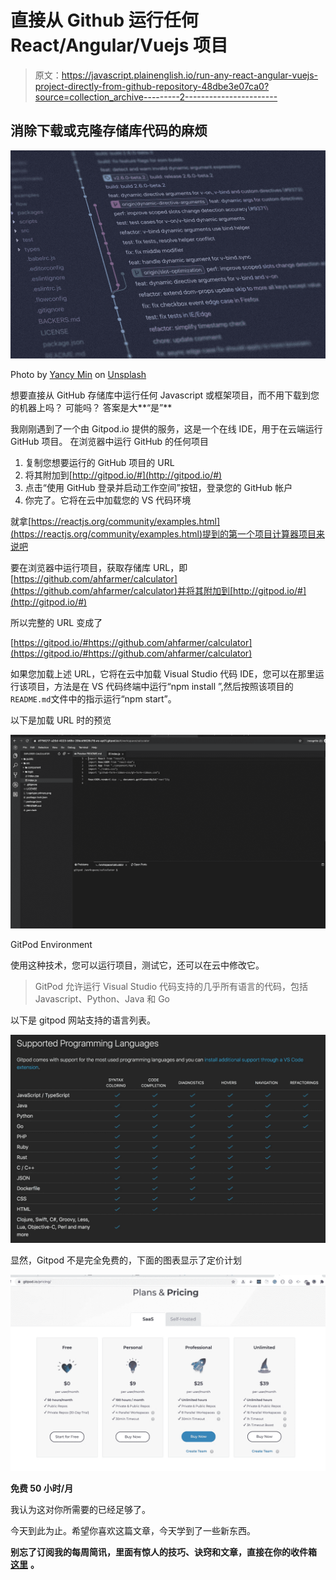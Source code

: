 # 直接从 Github 运行任何 React/Angular/Vuejs 项目

> 原文：<https://javascript.plainenglish.io/run-any-react-angular-vuejs-project-directly-from-github-repository-48dbe3e07ca0?source=collection_archive---------2----------------------->

## 消除下载或克隆存储库代码的麻烦

![](img/228fcbbecd84ca77f2eb757761a16859.png)

Photo by [Yancy Min](https://unsplash.com/@yancymin?utm_source=medium&utm_medium=referral) on [Unsplash](https://unsplash.com?utm_source=medium&utm_medium=referral)

想要直接从 GitHub 存储库中运行任何 Javascript 或框架项目，而不用下载到您的机器上吗？
可能吗？
答案是大**“是”**

我刚刚遇到了一个由 Gitpod.io 提供的服务，这是一个在线 IDE，用于在云端运行 GitHub 项目。
在浏览器中运行 GitHub 的任何项目

1.  复制您想要运行的 GitHub 项目的 URL
2.  将其附加到[http://gitpod.io/#](http://gitpod.io/#)
3.  点击“使用 GitHub 登录并启动工作空间”按钮，登录您的 GitHub 帐户
4.  你完了。它将在云中加载您的 VS 代码环境

就拿[https://reactjs.org/community/examples.html](https://reactjs.org/community/examples.html)提到的第一个项目计算器项目来说吧

要在浏览器中运行项目，获取存储库 URL，即[https://github.com/ahfarmer/calculator](https://github.com/ahfarmer/calculator)并将其附加到[http://gitpod.io/#](http://gitpod.io/#)

所以完整的 URL 变成了

[https://gitpod.io/#https://github.com/ahfarmer/calculator](https://gitpod.io/#https://github.com/ahfarmer/calculator)

如果您加载上述 URL，它将在云中加载 Visual Studio 代码 IDE，您可以在那里运行该项目，方法是在 VS 代码终端中运行“npm install ”,然后按照该项目的`README.md`文件中的指示运行“npm start”。

以下是加载 URL 时的预览

![](img/6f204a7cc7817137ae9df5d6e6aba18e.png)

GitPod Environment

使用这种技术，您可以运行项目，测试它，还可以在云中修改它。

> GitPod 允许运行 Visual Studio 代码支持的几乎所有语言的代码，包括 Javascript、Python、Java 和 Go

以下是 gitpod 网站支持的语言列表。

![](img/b70ac9bb2804a2944b1429fb26d336b0.png)

显然，Gitpod 不是完全免费的，下面的图表显示了定价计划

![](img/99688bf4fce9d4864aac8ae95a94018c.png)

**免费 50 小时/月**

我认为这对你所需要的已经足够了。

今天到此为止。希望你喜欢这篇文章，今天学到了一些新东西。

**别忘了订阅我的每周简讯，里面有惊人的技巧、诀窍和文章，直接在你的收件箱** [**这里**](https://yogeshchavan.dev) **。**